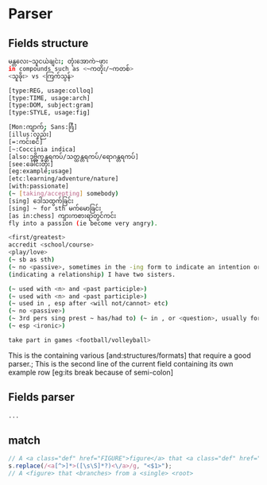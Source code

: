 # Parser

## Fields structure

```bash
မန္တလေး~သူငယ်ချင်း; တုံးအောက်~ဖား
in compounds such as <~ကတိုး/~ကတစ်>
<သူခိုး> vs <ကြက်သွန်>

[type:REG, usage:colloq]
[type:TIME, usage:arch]
[type:DOM, subject:gram]
[type:STYLE, usage:fig]

[Mon:ကျာက်; Sans:ၐြီ]
[illus:လှည်း]
[=:ကင်းစင်]
[~:Coccinia indica]
[also:ဒုဗ္ဘိက္ခန္တရကပ်/သတ္ထန္တရကပ်/ရောဂန္တရကပ်]
[see:ခေါင်းတုံး]
[eg:example;usage]
[etc:learning/adventure/nature]
[with:passionate]
(~ [taking/accepting] somebody)
[sing] ဒေါသထွက်ခြင်း
[sing] ~ for sth မက်မောခြင်း
[as in:chess] ကျားကစားရာတွင်ကင်း
fly into a passion (ie become very angry).

<first/greatest>
accredit <school/course>
<play/love>
(~ sb as sth)
(~ no <passive>, sometimes in the -ing form to indicate an intention or arrangement for the future)
(indicating a relationship) I have two sisters.

(~ used with <n> and <past participle>)
(~ used with <n> and <past participle>)
(~ used in , esp after <will not/cannot> etc)
(~ no <passive>)
(~ 3rd pers sing prest ~ has/had to) (~ in , or <question>, usually formed with <do>)
(~ esp <ironic>)

take part in games <football/volleyball>

```

This is the <field> containing various [and:structures/formats] that require a good parser.; This is the second line of the current field containing its own example row [eg:its break because of semi-colon]

## Fields parser

```bash
...
```

## match

```js
// A <a class="def" href="FIGURE">figure</a> that <a class="def" href="BRANCH">branches</a> from a <a class="def" href="SINGLE">single</a> <a class="def" href="ROOT">root</a>
s.replace(/<a[^>]*>([\s\S]*?)<\/a>/g, "<$1>");
// A <figure> that <branches> from a <single> <root>
```
